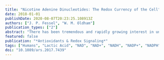 ```yaml
---
title: "Nicotine Adenine Dinucleotides: The Redox Currency of the Cell"
date: 2018-01-01
publishDate: 2020-08-07T20:23:25.108913Z
authors: ["J. P. Fessel", "W. M. Oldham"]
publication_types: ["2"]
abstract: "There has been tremendous and rapidly growing interest in understanding intermediary metabolism as a key aspect of both normal cellular function and as a participant in the molecular pathogenesis of many different complex diseases. This area of research naturally intersects at virtually every level with the substantial and expanding body of knowledge regarding mechanisms of cellular redox balance. In this Forum, the contributing authors address specifically the union of intermediary metabolism and redox biology through detailed consideration of the biochemistry and biology of nicotine adenine dinucleotides, the cell's \"redox currency.\" From technical considerations of how to measure nicotine adenine dinucleotides all the way to detailed treatments of their potential roles in specific disease states, this Forum provides a thorough introduction to a topic that is positioned to be at the heart of the next wave of research in metabolism and redox biology. Antioxid. Redox Signal. 28, 165-166."
featured: false
publication: "*Antioxidants & Redox Signaling*"
tags: ["Humans", "Lactic Acid", "NAD", "NAD+", "NADH", "NADP+", "NADPH", "Oxidation-Reduction", "pyridine dinucleotides", "Pyruvic Acid"]
doi: "10.1089/ars.2017.7439"
---
```


